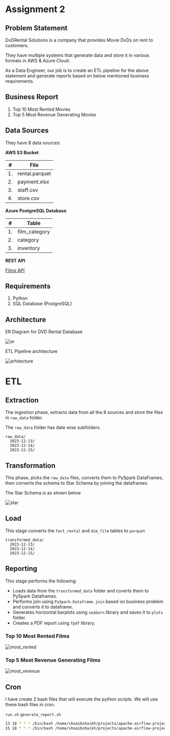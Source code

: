 # Assignment 2

## Problem Statement

DvDRental Solutions is a company that provides Movie DvDs on rent to customers.

They have multiple systems that generate data and store it in various formats in AWS & Azure Cloud.

As a Data Engineer, our job is to create an ETL pipeline for the above statement and generate reports based on below mentioned business requirements.

## Business Report

1. Top 10 Most Rented Movies
2. Top 5 Most Revenue Generating Movies

## Data Sources

They have 8 data sources:

**AWS S3 Bucket**

| # | File |
| --- | --- |
| 1. | rental.parquet |
| 2. | payment.xlsx |
| 3. | staff.csv |
| 4. | store.csv |

**Azure PostgreSQL Database**

| # | Table |
| --- | --- |
| 1. | film_category |
| 2. | category |
| 3. | inventory |

**REST API**

[Films API](https://raw.githubusercontent.com/Shoaib720/dvdrental-csv/main/film.json)



## Requirements
1. Python
2. SQL Database (PostgreSQL)

## Architecture

ER Diagram for DVD Rental Database

![er](__assets__/ER-DvDRental.png)

ETL Pipeline architecture

![arhitecture](__assets__/ETL.png)

# ETL

## Extraction

The ingestion phase, extracts data from all the 8 sources and store the files in `raw_data` folder.

The `raw_data` folder has date wise subfolders.

```
raw_data/
  2023-12-13/
  2023-12-14/
  2023-12-15/
```

## Transformation

This phase, picks the `raw_data` files, converts them to PySpark DataFrames, then converts the schema to Star Schema by joining the dataframes.

The Star Schema is as shown below

![star](__assets__/star-schema-er.png)

## Load

This stage converts the `fact_rental` and `dim_film` tables to `parquet`

```
transformed_data/
  2023-12-13/
  2023-12-14/
  2023-12-15/
```

## Reporting

This stage performs the following:
- Loads data from the `transformed_data` folder and coverts them to PySpark Dataframes.
- Performs join using `PySpark.Dataframe.join` based on business problem and converts it to dataframe.
- Generates horizontal barplots using `seaborn` library and saves it to `plots` folder.
- Creates a PDF report using `fpdf` library.

### Top 10 Most Rented Films
![most_rented](plots/Top%2010%20Most%20Rented%20Movies.png)

### Top 5 Most Revenue Generating Films
![most_revenue](plots/Top%205%20Most%20Revenue%20Generating%20Movies.png)

## Cron

I have create 2 bash files that will execute the python scripts. We will use these bash files in cron.

`run.sh`
`generate_report.sh`

```bash
13 18 * * * /bin/bash /home/shoaibshaikh/projects/apache-airflow-projects/scripts/dvdrental/run.sh
15 18 * * * /bin/bash /home/shoaibshaikh/projects/apache-airflow-projects/scripts/dvdrental/generate_report.sh
```